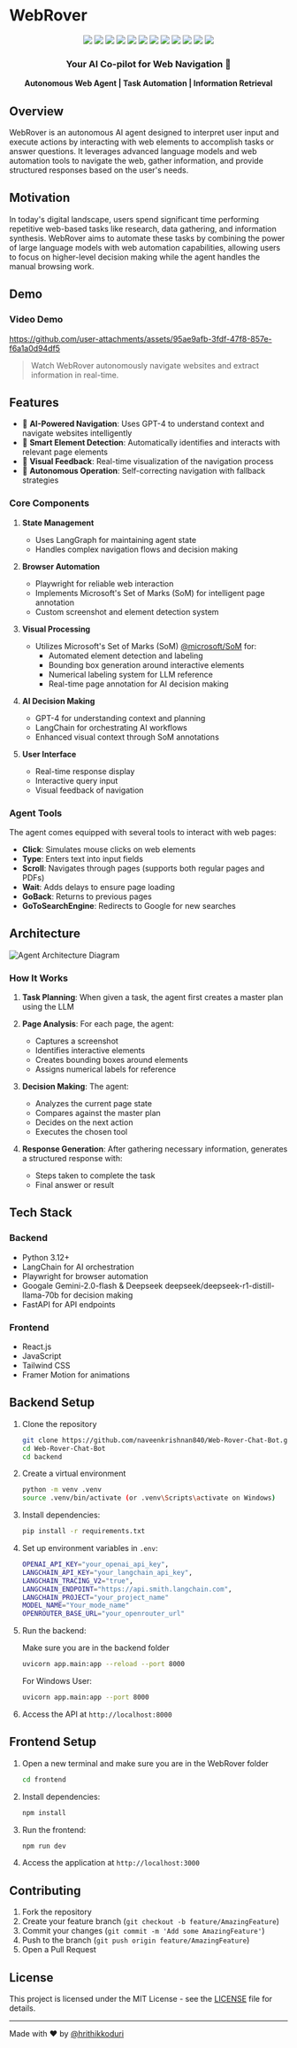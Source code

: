 # WebRover

<div align="center">
  <!-- Backend -->
  <img src="https://img.shields.io/badge/Python-3776AB?style=for-the-badge&logo=python&logoColor=white" />
  <img src="https://img.shields.io/badge/FastAPI-009688?style=for-the-badge&logo=fastapi&logoColor=white" />
  <img src="https://img.shields.io/badge/Google-4285F4?style=for-the-badge&logo=google&logoColor=white" />
  <img src="https://img.shields.io/badge/DeepSeek-4285F4?style=for-the-badge&logo=deepseek&logoColor=white" />
  <img src="https://img.shields.io/badge/LangChain-121212?style=for-the-badge&logo=chainlink&logoColor=white" />
  <img src="https://img.shields.io/badge/LangGraph-FF6B6B?style=for-the-badge&logo=graph&logoColor=white" />
  <img src="https://img.shields.io/badge/Playwright-2EAD33?style=for-the-badge&logo=playwright&logoColor=white" />
  <img src="https://img.shields.io/badge/Pillow-3776AB?style=for-the-badge&logo=python&logoColor=white" />
  
  
  <!-- Frontend -->
  <img src="https://img.shields.io/badge/JavaScript-F7DF1E?style=for-the-badge&logo=javascript&logoColor=black" />
  <img src="https://img.shields.io/badge/TypeScript-3178C6?style=for-the-badge&logo=typescript&logoColor=white" />
  <img src="https://img.shields.io/badge/Tailwind_CSS-38B2AC?style=for-the-badge&logo=tailwind-css&logoColor=white" />
  <img src="https://img.shields.io/badge/React-61DAFB?style=for-the-badge&logo=react&logoColor=black" />
  

  <h3>Your AI Co-pilot for Web Navigation 🚀</h3>

  <p align="center">
    <b>Autonomous Web Agent | Task Automation | Information Retrieval</b>
  </p>
</div>


## Overview

WebRover is an autonomous AI agent designed to interpret user input and execute actions by interacting with web elements to accomplish tasks or answer questions. It leverages advanced language models and web automation tools to navigate the web, gather information, and provide structured responses based on the user's needs.

## Motivation

In today's digital landscape, users spend significant time performing repetitive web-based tasks like research, data gathering, and information synthesis. WebRover aims to automate these tasks by combining the power of large language models with web automation capabilities, allowing users to focus on higher-level decision making while the agent handles the manual browsing work.

## Demo

### Video Demo
https://github.com/user-attachments/assets/95ae9afb-3fdf-47f8-857e-f6a1a0d94df5
> Watch WebRover autonomously navigate websites and extract information in real-time.


## Features

- 🤖 **AI-Powered Navigation**: Uses GPT-4 to understand context and navigate websites intelligently
- 🎯 **Smart Element Detection**: Automatically identifies and interacts with relevant page elements
- 📸 **Visual Feedback**: Real-time visualization of the navigation process
- 🔄 **Autonomous Operation**: Self-correcting navigation with fallback strategies

### Core Components

1. **State Management**
   - Uses LangGraph for maintaining agent state
   - Handles complex navigation flows and decision making

2. **Browser Automation**
   - Playwright for reliable web interaction
   - Implements Microsoft's Set of Marks (SoM) for intelligent page annotation
   - Custom screenshot and element detection system

3. **Visual Processing**
   - Utilizes Microsoft's Set of Marks (SoM) [@microsoft/SoM](https://github.com/microsoft/SoM) for:
     - Automated element detection and labeling
     - Bounding box generation around interactive elements
     - Numerical labeling system for LLM reference
     - Real-time page annotation for AI decision making

4. **AI Decision Making**
   - GPT-4 for understanding context and planning
   - LangChain for orchestrating AI workflows
   - Enhanced visual context through SoM annotations

5. **User Interface**
   - Real-time response display
   - Interactive query input
   - Visual feedback of navigation

### Agent Tools

The agent comes equipped with several tools to interact with web pages:

- **Click**: Simulates mouse clicks on web elements
- **Type**: Enters text into input fields
- **Scroll**: Navigates through pages (supports both regular pages and PDFs)
- **Wait**: Adds delays to ensure page loading
- **GoBack**: Returns to previous pages
- **GoToSearchEngine**: Redirects to Google for new searches

## Architecture

![Agent Architecture Diagram](/assets/agent_diagram.png)



### How It Works

1. **Task Planning**: When given a task, the agent first creates a master plan using the LLM

2. **Page Analysis**: For each page, the agent:
   - Captures a screenshot
   - Identifies interactive elements
   - Creates bounding boxes around elements
   - Assigns numerical labels for reference

3. **Decision Making**: The agent:
   - Analyzes the current page state
   - Compares against the master plan
   - Decides on the next action
   - Executes the chosen tool

4. **Response Generation**: After gathering necessary information, generates a structured response with:
   - Steps taken to complete the task
   - Final answer or result


## Tech Stack

### Backend
- Python 3.12+
- LangChain for AI orchestration
- Playwright for browser automation
- Googale Gemini-2.0-flash & Deepseek deepseek/deepseek-r1-distill-llama-70b for decision making
- FastAPI for API endpoints

### Frontend
- React.js
- JavaScript
- Tailwind CSS
- Framer Motion for animations

## Backend Setup

1. Clone the repository
   ```bash
   git clone https://github.com/naveenkrishnan840/Web-Rover-Chat-Bot.git
   cd Web-Rover-Chat-Bot
   cd backend
   ```

2. Create a virtual environment
   ```bash
   python -m venv .venv
   source .venv/bin/activate (or .venv\Scripts\activate on Windows)
   ```

3. Install dependencies:
    ```bash
    pip install -r requirements.txt
    ```

4. Set up environment variables in `.env`:
    ```bash
    OPENAI_API_KEY="your_openai_api_key",
    LANGCHAIN_API_KEY="your_langchain_api_key",
    LANGCHAIN_TRACING_V2="true",
    LANGCHAIN_ENDPOINT="https://api.smith.langchain.com",
    LANGCHAIN_PROJECT="your_project_name"
    MODEL_NAME="Your_mode_name"
    OPENROUTER_BASE_URL="your_openrouter_url"
    ```

5. Run the backend:

   Make sure you are in the backend folder

    ```bash
    uvicorn app.main:app --reload --port 8000 
    ```

   For Windows User:

    ```bash
    uvicorn app.main:app --port 8000
    ```

6. Access the API at `http://localhost:8000`

## Frontend Setup

1. Open a new terminal and make sure you are in the WebRover folder
   ```bash
   cd frontend
   ```

2. Install dependencies:
    ```bash
    npm install
    ```

3. Run the frontend:
    ```bash
    npm run dev
    ```

4. Access the application at `http://localhost:3000`


## Contributing

1. Fork the repository
2. Create your feature branch (`git checkout -b feature/AmazingFeature`)
3. Commit your changes (`git commit -m 'Add some AmazingFeature'`)
4. Push to the branch (`git push origin feature/AmazingFeature`)
5. Open a Pull Request

## License

This project is licensed under the MIT License - see the [LICENSE](LICENSE) file for details.

---

Made with ❤️ by [@hrithikkoduri](https://github.com/naveenkrishnan840)
